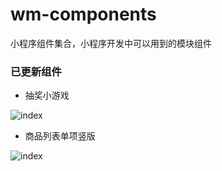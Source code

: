 # wm-components
小程序组件集合，小程序开发中可以用到的模块组件

### 已更新组件
 * 抽奖小游戏 <br>
 
![index](https://github.com/xiaoshengxianjun/wm-components/blob/master/demo/luckDrawDemoImg.png)
 * 商品列表单项竖版 <br>
 
![index](https://github.com/xiaoshengxianjun/wm-components/blob/master/demo/goodsItemDemoImg.png)
